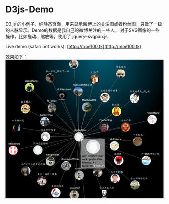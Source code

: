 D3js-Demo
=========

D3.js 的小例子，纯静态页面，用来显示微博上的关注图或者粉丝图，只做了一级的人脉显示。Demo的数据是我自己的微博关注的一些人。
对于SVG图像的一些操作，比如拖动、缩放等，使用了 jquery-svgpan.js  

Live demo (safari not works): [http://moe100.tk](http://moe100.tk)  


效果如下：  
[![ScreenShot](D3js-Demo.png)](https://github.com/weijinshi/D3js-Demo)
